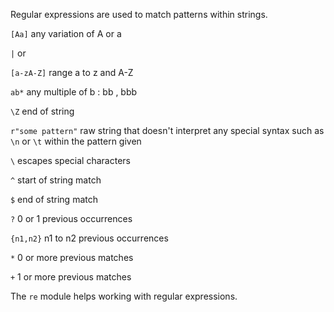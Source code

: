 Regular expressions are used to match patterns within strings.

`[Aa]` any variation of A or a

`|` or

`[a-zA-Z]` range a to z and A-Z

`ab*` any multiple of b : bb , bbb

`\Z` end of string

`r"some pattern"` raw string that doesn't interpret any special syntax such as `\n` or `\t` within the pattern given

`\` escapes special characters

`^` start of string match

`$` end of string match

`?` 0 or 1 previous occurrences

`{n1,n2}` n1 to n2 previous occurrences

`*` 0 or more previous matches

`+` 1 or more previous matches

The `re` module helps working with regular expressions.

